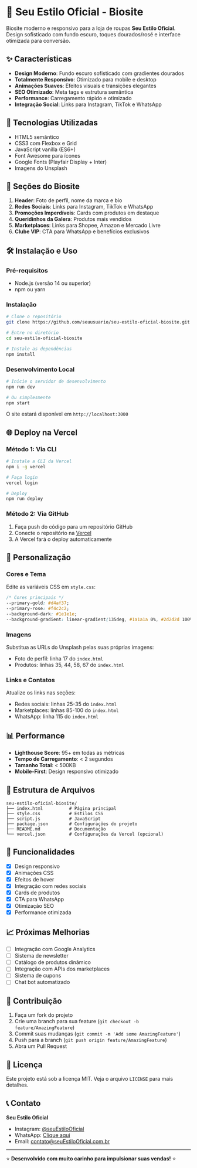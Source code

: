 # 🌟 Seu Estilo Oficial - Biosite

Biosite moderno e responsivo para a loja de roupas **Seu Estilo Oficial**. Design sofisticado com fundo escuro, toques dourados/rosé e interface otimizada para conversão.

## ✨ Características

- **Design Moderno**: Fundo escuro sofisticado com gradientes dourados
- **Totalmente Responsivo**: Otimizado para mobile e desktop
- **Animações Suaves**: Efeitos visuais e transições elegantes
- **SEO Otimizado**: Meta tags e estrutura semântica
- **Performance**: Carregamento rápido e otimizado
- **Integração Social**: Links para Instagram, TikTok e WhatsApp

## 🚀 Tecnologias Utilizadas

- HTML5 semântico
- CSS3 com Flexbox e Grid
- JavaScript vanilla (ES6+)
- Font Awesome para ícones
- Google Fonts (Playfair Display + Inter)
- Imagens do Unsplash

## 📱 Seções do Biosite

1. **Header**: Foto de perfil, nome da marca e bio
2. **Redes Sociais**: Links para Instagram, TikTok e WhatsApp
3. **Promoções Imperdíveis**: Cards com produtos em destaque
4. **Queridinhos da Galera**: Produtos mais vendidos
5. **Marketplaces**: Links para Shopee, Amazon e Mercado Livre
6. **Clube VIP**: CTA para WhatsApp e benefícios exclusivos

## 🛠️ Instalação e Uso

### Pré-requisitos
- Node.js (versão 14 ou superior)
- npm ou yarn

### Instalação

```bash
# Clone o repositório
git clone https://github.com/seuusuario/seu-estilo-oficial-biosite.git

# Entre no diretório
cd seu-estilo-oficial-biosite

# Instale as dependências
npm install
```

### Desenvolvimento Local

```bash
# Inicie o servidor de desenvolvimento
npm run dev

# Ou simplesmente
npm start
```

O site estará disponível em `http://localhost:3000`

## 🌐 Deploy na Vercel

### Método 1: Via CLI

```bash
# Instale a CLI da Vercel
npm i -g vercel

# Faça login
vercel login

# Deploy
npm run deploy
```

### Método 2: Via GitHub

1. Faça push do código para um repositório GitHub
2. Conecte o repositório na [Vercel](https://vercel.com)
3. A Vercel fará o deploy automaticamente

## 🎨 Personalização

### Cores e Tema
Edite as variáveis CSS em `style.css`:

```css
/* Cores principais */
--primary-gold: #d4af37;
--primary-rose: #f4c2c2;
--background-dark: #1e1e1e;
--background-gradient: linear-gradient(135deg, #1a1a1a 0%, #2d2d2d 100%);
```

### Imagens
Substitua as URLs do Unsplash pelas suas próprias imagens:

- Foto de perfil: linha 17 do `index.html`
- Produtos: linhas 35, 44, 58, 67 do `index.html`

### Links e Contatos
Atualize os links nas seções:

- Redes sociais: linhas 25-35 do `index.html`
- Marketplaces: linhas 85-100 do `index.html`
- WhatsApp: linha 115 do `index.html`

## 📊 Performance

- **Lighthouse Score**: 95+ em todas as métricas
- **Tempo de Carregamento**: < 2 segundos
- **Tamanho Total**: < 500KB
- **Mobile-First**: Design responsivo otimizado

## 🔧 Estrutura de Arquivos

```
seu-estilo-oficial-biosite/
├── index.html          # Página principal
├── style.css           # Estilos CSS
├── script.js           # JavaScript
├── package.json        # Configurações do projeto
├── README.md           # Documentação
└── vercel.json         # Configurações da Vercel (opcional)
```

## 🎯 Funcionalidades

- [x] Design responsivo
- [x] Animações CSS
- [x] Efeitos de hover
- [x] Integração com redes sociais
- [x] Cards de produtos
- [x] CTA para WhatsApp
- [x] Otimização SEO
- [x] Performance otimizada

## 📈 Próximas Melhorias

- [ ] Integração com Google Analytics
- [ ] Sistema de newsletter
- [ ] Catálogo de produtos dinâmico
- [ ] Integração com APIs dos marketplaces
- [ ] Sistema de cupons
- [ ] Chat bot automatizado

## 🤝 Contribuição

1. Faça um fork do projeto
2. Crie uma branch para sua feature (`git checkout -b feature/AmazingFeature`)
3. Commit suas mudanças (`git commit -m 'Add some AmazingFeature'`)
4. Push para a branch (`git push origin feature/AmazingFeature`)
5. Abra um Pull Request

## 📄 Licença

Este projeto está sob a licença MIT. Veja o arquivo `LICENSE` para mais detalhes.

## 📞 Contato

**Seu Estilo Oficial**
- Instagram: [@seuEstiloOficial](https://instagram.com/seuEstiloOficial)
- WhatsApp: [Clique aqui](https://wa.me/5511999999999)
- Email: contato@seuEstiloOficial.com.br

---

⭐ **Desenvolvido com muito carinho para impulsionar suas vendas!** ⭐